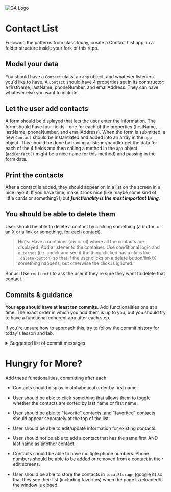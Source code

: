 ![GA Logo](https://camo.githubusercontent.com/1a91b05b8f4d44b5bbfb83abac2b0996d8e26c92/687474703a2f2f692e696d6775722e636f6d2f6b6538555354712e706e67)

# Contact List

Following the patterns from class today, create a Contact List app, in a folder structure inside your fork of this repo.  

## Model your data

You should have a `Contact` class, an `app` object, and whatever listeners you'd like to have. A `Contact` should have 4 properties set in its constructor: a firstName, lastName, phoneNumber, and emailAddress.  They can have whatever else you want to include. 

## Let the user add contacts

A form should be displayed that lets the user enter the information.  The form should have four fields—one for each of the properties (firstName, lastName, phoneNumber, and emailAddress).  When the form is submitted, a new `Contact` should be instantiated and added into an array in the `app` object.   This should be done by having a listener/handler get the data for each of the 4 fields and then calling a method in the `app` object (`addContact()` might be a nice name for this method) and passing in the form data. 

## Print the contacts

After a contact is added, they should appear on in a list on the screen in a nice layout.  If you have time, make it look nice (like maybe some kind of little cards or something?), but **_functionality is the most important thing_**.

## You should be able to delete them

User should be able to delete a contact by clicking something (a button or an X or a link or something, for each contact).

> Hints: Have a container (div or ul) where all the contacts are displayed. Add a listener to the container.  Use conditional logic and `e.target`  (i.e. check and see if the thing clicked has a class like `.delete-button`) so that if the user clicks on a delete button/link/X something happens, but otherwise the click is ignored.

Bonus: Use `confirm()` to ask the user if they're sure they want to delete that contact.

## Commits & guidance

**Your app should have at least ten commits.**  Add functionalities one at a time.  The exact order in which you add them is up to you, but you should try to have a functional coherent app after each step. 

If you're unsure how to approach this, try to follow the commit history for today's lesson and lab.

<details><summary>Suggested list of commit messages</summary>

#### Note: These could _definitely_ be broken down into smaller steps
  
  * form for user to add contacts
  
  * added a listener/handler for form submission
  
  * form data prints in console when user submits form
  
  * created and tested a `Contact` class by instantiating it a couple of times
  
  * `addContact()` method in `app` that instantiates a contact and pushes the contact object into an array
  
  * `app.addContact()` is called when user submits form
  
  * contact is pushed into an `app.contacts` array when user submits form
  
  * `app.printContacts()` prints contact names on screen (no CSS)
  
  * new contacts are displayed after the user adds them

  * `app.printContacts()` prints all contact info on screen
  
  * added a listener/handler for clicking a contact's delete button
  
  * user can click a contact name and the contact's name and the index of that contact in the `app.contacts` array show on the console
  
  * user can delete a contact

</details>


# Hungry for More?

Add these functionalities, committing after each. 

* Contacts should display in alphabetical order by first name.

* User should be able to click something that allows them to toggle whether the contacts are sorted by last name or first name.

* User should be able to "favorite" contacts, and "favorited" contacts should appear separately at the top of the list. 

* User should be able to edit/update information for existing contacts.

* User should not be able to add a contact that has the same first AND last name as another contact.

* Contacts should be able to have multiple phone numbers.  Phone numbers should be able to be added or removed from a contact in their edit screens.

* User should be able to store the contacts in `localStorage` (google it) so that they see their list (including favorites) when the page is reloaded/if the window is closed.



